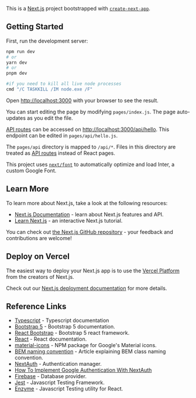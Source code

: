 This is a [Next.js](https://nextjs.org/) project bootstrapped with [`create-next-app`](https://github.com/vercel/next.js/tree/canary/packages/create-next-app).

## Getting Started

First, run the development server:

```bash
npm run dev
# or
yarn dev
# or
pnpm dev
```

```bash
#if you need to kill all live node processes
cmd "/C TASKKILL /IM node.exe /F"
```

Open [http://localhost:3000](http://localhost:3000) with your browser to see the result.

You can start editing the page by modifying `pages/index.js`. The page auto-updates as you edit the file.

[API routes](https://nextjs.org/docs/api-routes/introduction) can be accessed on [http://localhost:3000/api/hello](http://localhost:3000/api/hello). This endpoint can be edited in `pages/api/hello.js`.

The `pages/api` directory is mapped to `/api/*`. Files in this directory are treated as [API routes](https://nextjs.org/docs/api-routes/introduction) instead of React pages.

This project uses [`next/font`](https://nextjs.org/docs/basic-features/font-optimization) to automatically optimize and load Inter, a custom Google Font.

## Learn More

To learn more about Next.js, take a look at the following resources:

- [Next.js Documentation](https://nextjs.org/docs) - learn about Next.js features and API.
- [Learn Next.js](https://nextjs.org/learn) - an interactive Next.js tutorial.

You can check out [the Next.js GitHub repository](https://github.com/vercel/next.js/) - your feedback and contributions are welcome!

## Deploy on Vercel

The easiest way to deploy your Next.js app is to use the [Vercel Platform](https://vercel.com/new?utm_medium=default-template&filter=next.js&utm_source=create-next-app&utm_campaign=create-next-app-readme) from the creators of Next.js.

Check out our [Next.js deployment documentation](https://nextjs.org/docs/deployment) for more details.

## Reference Links
- [Typescript](https://www.typescriptlang.org/) - Typescript documentation
- [Bootstrap 5](https://getbootstrap.com/docs/5.0/getting-started/introduction/) - Bootstrap 5 documentation.
- [React Bootstrap](https://react-bootstrap.github.io/getting-started/introduction) - Bootstrap 5 react framework.
- [React](https://react.dev/learn) - React documentation.
- [material-icons](https://www.npmjs.com/package/material-icons) - NPM package for Google's Material icons.
- [BEM naming convention](https://medium.com/trabe/a-comprehensive-guide-to-using-bem-with-react-14d00c199e0d) - Article explaining BEM class naming convention.
- [NextAuth](https://next-auth.js.org/getting-started/example) - Authentication manager.
- [How To Implement Google Authentication With NextAuth](https://www.telerik.com/blogs/how-to-implement-google-authentication-nextjs-app-using-nextauth)
- [Firebase](https://firebase.google.com/docs/firestore) - Database provider.
- [Jest](https://jestjs.io/) - Javascript Testing Framework.
- [Enzyme](https://enzymejs.github.io/enzyme/) - Javascript Testing utility for React.